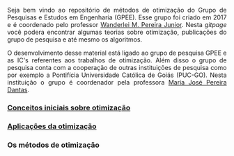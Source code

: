<p style='text-align: justify;'>Seja bem vindo ao repositório de métodos de otimização do Grupo de Pesquisas e Estudos em Engenharia (GPEE). Esse grupo foi criado em 2017 e é coordenado pelo professor <a href="http://lattes.cnpq.br/2268506213083114">Wanderlei M. Pereira Junior</a>. Nesta <i>gitpage</i> você podera encontrar algumas teorias sobre otimização, publicações do grupo de pesquisa e até mesmo os algoritmos.</p> 

<p style='text-align: justify;'>O desenvolvimento desse material está ligado ao grupo de pesquisa GPEE e as IC's referentes aos trabalhos de otimização. Além disso o grupo de pesquisa conta com a cooperação de outras instituições de pesquisa como por exemplo a Pontifícia Universidade Católica de Goiás (PUC-GO). Nesta instituição o grupo é coordenador pela professora <a href="http://lattes.cnpq.br/5115002204148904">Maria José Pereira Dantas</a>.</p> 

### [Conceitos iniciais sobre otimização](https://github.com/wmpjrufg/METODOS-OTIMIZACAO/blob/gh-pages/page_1.md)
### [Aplicações da otimização](https://github.com/wmpjrufg/METODOS-OTIMIZACAO/page_1.html)
### Os métodos de otimização

